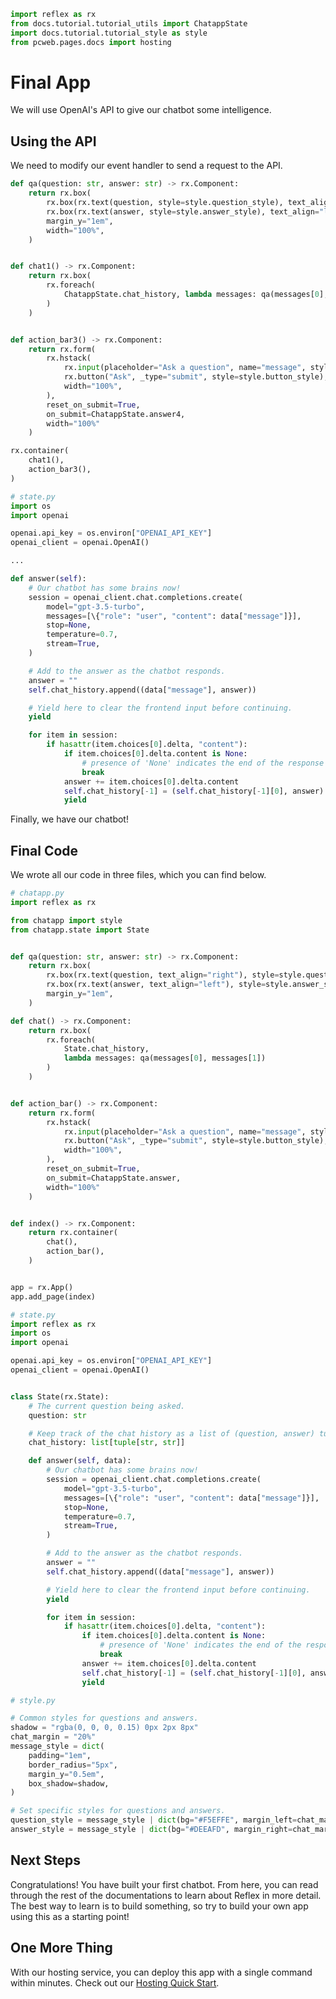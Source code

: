 ```python exec
import reflex as rx
from docs.tutorial.tutorial_utils import ChatappState
import docs.tutorial.tutorial_style as style
from pcweb.pages.docs import hosting
```

# Final App

We will use OpenAI's API to give our chatbot some intelligence.

## Using the API

We need to modify our event handler to send a request to the API.

```python exec
def qa(question: str, answer: str) -> rx.Component:
    return rx.box(
        rx.box(rx.text(question, style=style.question_style), text_align="right"),
        rx.box(rx.text(answer, style=style.answer_style), text_align="left"),
        margin_y="1em",
        width="100%",
    )


def chat1() -> rx.Component:
    return rx.box(
        rx.foreach(
            ChatappState.chat_history, lambda messages: qa(messages[0], messages[1])
        )
    )


def action_bar3() -> rx.Component:
    return rx.form(
        rx.hstack(
            rx.input(placeholder="Ask a question", name="message", style=style.input_style),
            rx.button("Ask", _type="submit", style=style.button_style),
            width="100%",
        ),
        reset_on_submit=True,
        on_submit=ChatappState.answer4,
        width="100%"
    )
```

```python demo box
rx.container(
    chat1(),
    action_bar3(),
)
```

```python
# state.py
import os
import openai

openai.api_key = os.environ["OPENAI_API_KEY"]
openai_client = openai.OpenAI()

...

def answer(self):
    # Our chatbot has some brains now!
    session = openai_client.chat.completions.create(
        model="gpt-3.5-turbo",
        messages=[\{"role": "user", "content": data["message"]}],
        stop=None,
        temperature=0.7,
        stream=True,
    )

    # Add to the answer as the chatbot responds.
    answer = ""
    self.chat_history.append((data["message"], answer))

    # Yield here to clear the frontend input before continuing.
    yield

    for item in session:
        if hasattr(item.choices[0].delta, "content"):
            if item.choices[0].delta.content is None:
                # presence of 'None' indicates the end of the response
                break
            answer += item.choices[0].delta.content
            self.chat_history[-1] = (self.chat_history[-1][0], answer)
            yield
```

Finally, we have our chatbot!

## Final Code

We wrote all our code in three files, which you can find below.

```python
# chatapp.py
import reflex as rx

from chatapp import style
from chatapp.state import State


def qa(question: str, answer: str) -> rx.Component:
    return rx.box(
        rx.box(rx.text(question, text_align="right"), style=style.question_style),
        rx.box(rx.text(answer, text_align="left"), style=style.answer_style),
        margin_y="1em",
    )

def chat() -> rx.Component:
    return rx.box(
        rx.foreach(
            State.chat_history,
            lambda messages: qa(messages[0], messages[1])
        )
    )


def action_bar() -> rx.Component:
    return rx.form(
        rx.hstack(
            rx.input(placeholder="Ask a question", name="message", style=style.input_style),
            rx.button("Ask", _type="submit", style=style.button_style),
            width="100%",
        ),
        reset_on_submit=True,
        on_submit=ChatappState.answer,
        width="100%"
    )


def index() -> rx.Component:
    return rx.container(
        chat(),
        action_bar(),
    )


app = rx.App()
app.add_page(index)
```

```python
# state.py
import reflex as rx
import os
import openai

openai.api_key = os.environ["OPENAI_API_KEY"]
openai_client = openai.OpenAI()


class State(rx.State):
    # The current question being asked.
    question: str

    # Keep track of the chat history as a list of (question, answer) tuples.
    chat_history: list[tuple[str, str]]

    def answer(self, data):
        # Our chatbot has some brains now!
        session = openai_client.chat.completions.create(
            model="gpt-3.5-turbo",
            messages=[\{"role": "user", "content": data["message"]}],
            stop=None,
            temperature=0.7,
            stream=True,
        )

        # Add to the answer as the chatbot responds.
        answer = ""
        self.chat_history.append((data["message"], answer))

        # Yield here to clear the frontend input before continuing.
        yield

        for item in session:
            if hasattr(item.choices[0].delta, "content"):
                if item.choices[0].delta.content is None:
                    # presence of 'None' indicates the end of the response
                    break
                answer += item.choices[0].delta.content
                self.chat_history[-1] = (self.chat_history[-1][0], answer)
                yield

```

```python
# style.py

# Common styles for questions and answers.
shadow = "rgba(0, 0, 0, 0.15) 0px 2px 8px"
chat_margin = "20%"
message_style = dict(
    padding="1em",
    border_radius="5px",
    margin_y="0.5em",
    box_shadow=shadow,
)

# Set specific styles for questions and answers.
question_style = message_style | dict(bg="#F5EFFE", margin_left=chat_margin)
answer_style = message_style | dict(bg="#DEEAFD", margin_right=chat_margin)
```

## Next Steps

Congratulations! You have built your first chatbot. From here, you can read through the rest of the documentations to learn about Reflex in more detail. The best way to learn is to build something, so try to build your own app using this as a starting point!

## One More Thing

With our hosting service, you can deploy this app with a single command within minutes. Check out our [Hosting Quick Start]({hosting.deploy_quick_start.path}).
